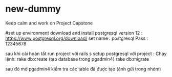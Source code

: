 # new-dummy
Keep calm and work on Project Capstone

#set up environment
download and install postgresql version 12 : https://www.postgresql.org/download/
set name : postgresql
Pass : 12345678

sau khi cài hoàn tất run project với rails s
setup postgresql với project :
Chạy lệnh: rake db:create (tạo database trong pgadmin4)
rake db:migrate

sau đó mở pgadmin4 kiểm tra các table đã được tạo 
(ảnh gửi trong nhóm)







